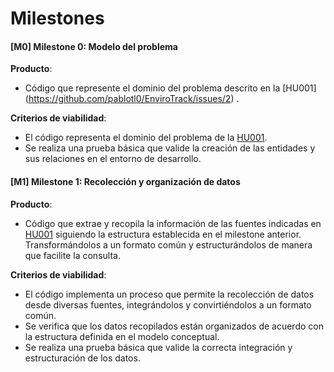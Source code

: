 # Milestones

#### [M0] Milestone 0: **Modelo del problema**

**Producto**:  
- Código que represente el dominio del problema descrito en la [HU001] (https://github.com/pablotl0/EnviroTrack/issues/2) .

**Criterios de viabilidad**:
- El código representa el dominio del problema de la [HU001](https://github.com/pablotl0/EnviroTrack/issues/2).
- Se realiza una prueba básica que valide la creación de las entidades y sus relaciones en el entorno de desarrollo.

#### [M1] Milestone 1: **Recolección y organización de datos**

**Producto**:
- Código que extrae y recopila la información de las fuentes indicadas en  [HU001](https://github.com/pablotl0/EnviroTrack/issues/2) 
siguiendo la estructura establecida en el milestone anterior. 
Transformándolos a un formato común y estructurándolos de manera que facilite la consulta.

**Criterios de viabilidad**:
- El código implementa un proceso que permite la recolección de datos desde diversas fuentes, integrándolos y convirtiéndolos a un formato común.
- Se verifica que los datos recopilados están organizados de acuerdo con la estructura definida en el modelo conceptual.
- Se realiza una prueba básica que valide la correcta integración y estructuración de los datos.
